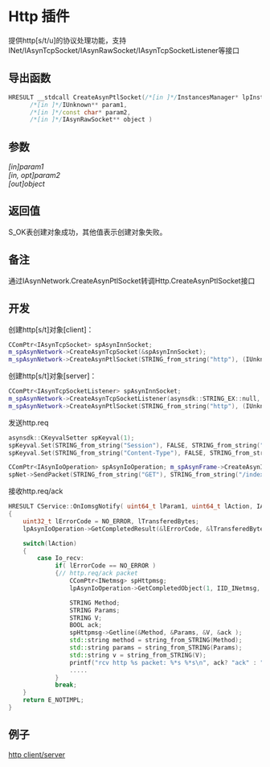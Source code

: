 # Http 插件  

提供http[s/t/u]的协议处理功能，支持INet/IAsynTcpSocket/IAsynRawSocket/IAsynTcpSocketListener等接口

## 导出函数  
```c++  
HRESULT __stdcall CreateAsynPtlSocket(/*[in ]*/InstancesManager* lpInstancesManager,  
      /*[in ]*/IUnknown** param1,  
      /*[in ]*/const char* param2,  
      /*[in ]*/IAsynRawSocket** object )  
```  

## 参数
*[in]param1*  
*[in, opt]param2*  
*[out]object*  

## 返回值
S_OK表创建对象成功，其他值表示创建对象失败。  

## 备注
通过IAsynNetwork.CreateAsynPtlSocket转调Http.CreateAsynPtlSocket接口  

## 开发
创建http[s/t]对象[client]：
```c++  
CComPtr<IAsynTcpSocket> spAsynInnSocket;
m_spAsynNetwork->CreateAsynTcpSocket(&spAsynInnSocket);
m_spAsynNetwork->CreateAsynPtlSocket(STRING_from_string("http"), (IUnknown**)&spAsynInnSocket.p, STRING_from_string(ssl? "tls/1.0" : "tcp/1.0"), &spAsynPtlSocket);
```  

创建http[s/t]对象[server]：
```c++  
CComPtr<IAsynTcpSocketListener> spAsynInnSocket;
m_spAsynNetwork->CreateAsynTcpSocketListener(asynsdk::STRING_EX::null, &spAsynInnSocket);
m_spAsynNetwork->CreateAsynPtlSocket(STRING_from_string("http"), (IUnknown**)&spAsynInnSocket.p, STRING_from_string(ssl? "tls/1.0" : "tcp/1.0"), &spAsynPtlSocket);
```  

发送http.req
```c++  
asynsdk::CKeyvalSetter spKeyval(1);
spKeyval.Set(STRING_from_string("Session"), FALSE, STRING_from_string("2096569862826202657"));
spKeyval.Set(STRING_from_string("Content-Type"), FALSE, STRING_from_string("text/parameters"));

CComPtr<IAsynIoOperation> spAsynIoOperation; m_spAsynFrame->CreateAsynIoOperation(0, 0, &spAsynIoOperation);
spNet->SendPacket(STRING_from_string("GET"), STRING_from_string("/index.html"), &spKeyval, spAsynIoOperation);
```  

接收http.req/ack
```c++  
HRESULT CService::OnIomsgNotify( uint64_t lParam1, uint64_t lAction, IAsynIoOperation *lpAsynIoOperation )
{
    uint32_t lErrorCode = NO_ERROR, lTransferedBytes;
    lpAsynIoOperation->GetCompletedResult(&lErrorCode, &lTransferedBytes, 0);

    switch(lAction)
    {
        case Io_recv:
             if( lErrorCode == NO_ERROR )
             {// http.req/ack packet
                 CComPtr<INetmsg> spHttpmsg;
                 lpAsynIoOperation->GetCompletedObject(1, IID_INetmsg, (void **)&spHttpmsg);

                 STRING Method;
                 STRING Params;
                 STRING V;
                 BOOL ack;
                 spHttpmsg->Getline(&Method, &Params, &V, &ack );
                 std::string method = string_from_STRING(Method);
                 std::string params = string_from_STRING(Params);
                 std::string v = string_from_STRING(V);
                 printf("rcv http %s packet: %*s %*s\n", ack? "ack" : "req", Method.len, Method.ptr, Params.len, Params.ptr);
                 .....
             }
             break;
    }
    return E_NOTIMPL;
}
```  

## 例子  
[http client/server](https://github.com/netsecsp/ahttp)  